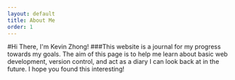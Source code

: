 ```yaml
---
layout: default
title: About Me
order: 1
---
```


#Hi There, I'm Kevin Zhong!
###This website is a journal for my progress towards my goals. The aim of this page is to help me learn about basic web development, version control, and act as a diary I can look back at in the future. I hope you found this interesting!